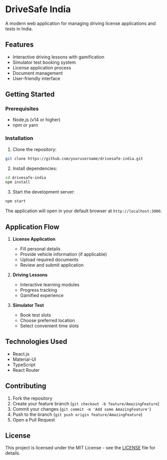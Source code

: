# DriveSafe India

A modern web application for managing driving license applications and tests in India.

## Features

- Interactive driving lessons with gamification
- Simulator test booking system
- License application process
- Document management
- User-friendly interface

## Getting Started

### Prerequisites

- Node.js (v14 or higher)
- npm or yarn

### Installation

1. Clone the repository:
```bash
git clone https://github.com/yourusername/drivesafe-india.git
```

2. Install dependencies:
```bash
cd drivesafe-india
npm install
```

3. Start the development server:
```bash
npm start
```

The application will open in your default browser at `http://localhost:3000`.

## Application Flow

1. **License Application**
   - Fill personal details
   - Provide vehicle information (if applicable)
   - Upload required documents
   - Review and submit application

2. **Driving Lessons**
   - Interactive learning modules
   - Progress tracking
   - Gamified experience

3. **Simulator Test**
   - Book test slots
   - Choose preferred location
   - Select convenient time slots

## Technologies Used

- React.js
- Material-UI
- TypeScript
- React Router

## Contributing

1. Fork the repository
2. Create your feature branch (`git checkout -b feature/AmazingFeature`)
3. Commit your changes (`git commit -m 'Add some AmazingFeature'`)
4. Push to the branch (`git push origin feature/AmazingFeature`)
5. Open a Pull Request

## License

This project is licensed under the MIT License - see the [LICENSE](LICENSE) file for details. 